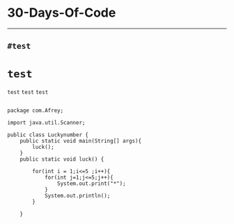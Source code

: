 # 30-Days-Of-Code
----
## `#test`
# `test`
`test`
``test``
```test```
``` 

package com.Afrey;

import java.util.Scanner;

public class Luckynumber {
    public static void main(String[] args){
        luck();
    }
    public static void luck() {

        for(int i = 1;i<=5 ;i++){
            for(int j=1;j<=5;j++){
                System.out.print("*");
            }
            System.out.println();
        }

    }
   ```
   
